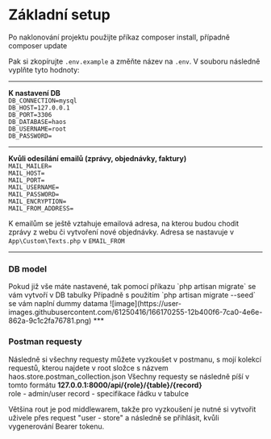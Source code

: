 <h1>Základní setup</h1>
Po naklonování projektu použijte příkaz composer install, případně composer update

Pak si zkopírujte `.env.example` a změňte název na `.env`.
V souboru následně vyplňte tyto hodnoty:<br>
***
<b>K nastavení DB</b><br>
`DB_CONNECTION=mysql`<br>
`DB_HOST=127.0.0.1`<br>
`DB_PORT=3306`<br>
`DB_DATABASE=haos`<br>
`DB_USERNAME=root`<br>
`DB_PASSWORD=`<br>
***

<b>Kvůli odesílání emailů (zprávy, objednávky, faktury)</b><br>
`MAIL_MAILER=`<br>
`MAIL_HOST=`<br>
`MAIL_PORT=`<br>
`MAIL_USERNAME=`<br>
`MAIL_PASSWORD=`<br>
`MAIL_ENCRYPTION=`<br>
`MAIL_FROM_ADDRESS=`

K emailům se ještě vztahuje emailová adresa, na kterou budou chodit zprávy z webu či vytvoření nové objednávky.
Adresa se nastavuje v `App\Custom\Texts.php` v `EMAIL_FROM`
***

<h3>DB model</h3>
Pokud již vše máte nastavené, tak pomocí příkazu `php artisan migrate` se vám vytvoří v DB tabulky
Případně s použitím `php artisan migrate --seed` se vám naplní dummy datama
![image](https://user-images.githubusercontent.com/61250416/166170255-12b400f6-7ca0-4e6e-862a-9c1c2fa76781.png)
***

<h3>Postman requesty</h3>
Následně si všechny requesty můžete vyzkoušet v postmanu, s mojí kolekcí requestů, kterou najdete v root složce s názvem haos.store.postman_collection.json 
Všechny requesty se následně píší v tomto formátu <b>127.0.0.1:8000/api/{role}/{table}/{record}</b><br>
role - admin/user
record - specifikace řádku v tabulce 

Většina rout je pod middlewarem, takže pro vyzkoušení je nutné si vytvořit uživele přes request "user - store" a následně se přihlásit, kvůli vygenerování Bearer tokenu.
